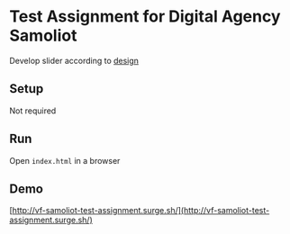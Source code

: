 # Test Assignment for Digital Agency Samoliot

Develop slider according to [design](https://www.figma.com/file/xaYfBauhTDlfo63YyQogKN/samoliot-test-assignment)

## Setup

Not required

## Run

Open `index.html` in a browser

## Demo

[http://vf-samoliot-test-assignment.surge.sh/](http://vf-samoliot-test-assignment.surge.sh/)
